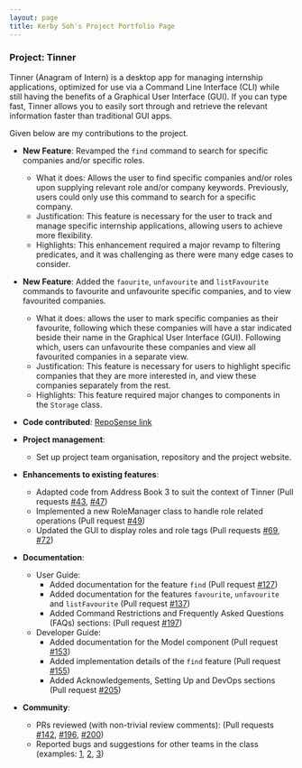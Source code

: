 ```yaml
---
layout: page
title: Kerby Soh's Project Portfolio Page
---
```


### Project: Tinner

Tinner (Anagram of Intern) is a desktop app for managing internship applications, optimized for use via a Command Line Interface (CLI) while still having the benefits of a Graphical User Interface (GUI). If you can type fast, Tinner allows you to easily sort through and retrieve the relevant information faster than traditional GUI apps.

Given below are my contributions to the project.

* **New Feature**: Revamped the `find` command to search for specific companies and/or specific roles.
  * What it does: Allows the user to find specific companies and/or roles upon supplying relevant role and/or company keywords. Previously, users could only use this command to search for a specific company.
  * Justification: This feature is necessary for the user to track and manage specific internship applications, allowing users to achieve more flexibility.
  * Highlights: This enhancement required a major revamp to filtering predicates, and it was challenging as there were many edge cases to consider.

* **New Feature**: Added the `faourite`, `unfavourite` and `listFavourite` commands to favourite and unfavourite specific companies, and to view favourited companies.
  * What it does: allows the user to mark specific companies as their favourite, following which these companies will have a star indicated beside their name in the Graphical User Interface (GUI). Following which, users can unfavourite these companies and view all favourited companies in a separate view.
  * Justification: This feature is necessary for users to highlight specific companies that they are more interested in, and view these companies separately from the rest.
  * Highlights: This feature required major changes to components in the `Storage` class.

* **Code contributed**: [RepoSense link](https://nus-cs2103-ay2122s2.github.io/tp-dashboard/?search=kerbysoh&breakdown=true)

* **Project management**:
  * Set up project team organisation, repository and the project website.

* **Enhancements to existing features**:
  * Adapted code from Address Book 3 to suit the context of Tinner (Pull requests [\#43](https://github.com/AY2122S2-CS2103T-T17-1/tp/pull/43), [\#47](https://github.com/AY2122S2-CS2103T-T17-1/tp/pull/47))
  * Implemented a new RoleManager class to handle role related operations (Pull request [\#49](https://github.com/AY2122S2-CS2103T-T17-1/tp/pull/49))
  * Updated the GUI to display roles and role tags (Pull requests [\#69](https://github.com/AY2122S2-CS2103T-T17-1/tp/pull/69), [\#72](https://github.com/AY2122S2-CS2103T-T17-1/tp/pull/72))

* **Documentation**:
  * User Guide:
    * Added documentation for the feature `find` (Pull request [\#127](https://github.com/AY2122S2-CS2103T-T17-1/tp/pull/127))
    * Added documentation for the features `favourite`, `unfavourite` and `listFavourite` (Pull request [\#137](https://github.com/AY2122S2-CS2103T-T17-1/tp/pull/137))
    * Added Command Restrictions and Frequently Asked Questions (FAQs) sections: (Pull request [\#197](https://github.com/AY2122S2-CS2103T-T17-1/tp/pull/197))
  * Developer Guide:
    * Added documentation for the Model component (Pull request [\#153](https://github.com/AY2122S2-CS2103T-T17-1/tp/pull/153))
    * Added implementation details of the `find` feature (Pull request [\#155](https://github.com/AY2122S2-CS2103T-T17-1/tp/pull/155))
    * Added Acknowledgements, Setting Up and DevOps sections (Pull request [\#205](https://github.com/AY2122S2-CS2103T-T17-1/tp/pull/205))

* **Community**:
  * PRs reviewed (with non-trivial review comments): (Pull requests [\#142](https://github.com/AY2122S2-CS2103T-T17-1/tp/pull/142), [\#196](https://github.com/AY2122S2-CS2103T-T17-1/tp/pull/196), [\#200](https://github.com/AY2122S2-CS2103T-T17-1/tp/pull/200))
  * Reported bugs and suggestions for other teams in the class (examples: [1](https://github.com/kerbysoh/ped/issues/15), [2](https://github.com/kerbysoh/ped/issues/13), [3](https://github.com/kerbysoh/ped/issues/9))
  


